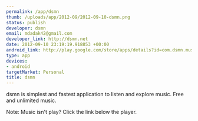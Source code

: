 ```yaml
--- 
permalink: /app/dsmn
thumb: /uploads/app/2012-09/2012-09-10-dsmn.png
status: publish
developer: dsmn
email: mdadak42@gmail.com
developer_link: http://dsmn.net
date: 2012-09-10 23:19:19.918853 +00:00
android_link: http://play.google.com/store/apps/details?id=com.dsmn.musicfree
type: app
devices: 
- android
targetMarket: Personal
title: dsmn
---
```


dsmn is simplest and fastest application to listen and explore music. Free and unlimited music.

Note: Music isn't play? Click the link below the player.
